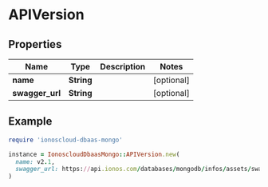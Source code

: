 # APIVersion

## Properties

| Name | Type | Description | Notes |
| ---- | ---- | ----------- | ----- |
| **name** | **String** |  | [optional] |
| **swagger_url** | **String** |  | [optional] |

## Example

```ruby
require 'ionoscloud-dbaas-mongo'

instance = IonoscloudDbaasMongo::APIVersion.new(
  name: v2.1,
  swagger_url: https://api.ionos.com/databases/mongodb/infos/assets/swagger-v2.1.yml
)
```

